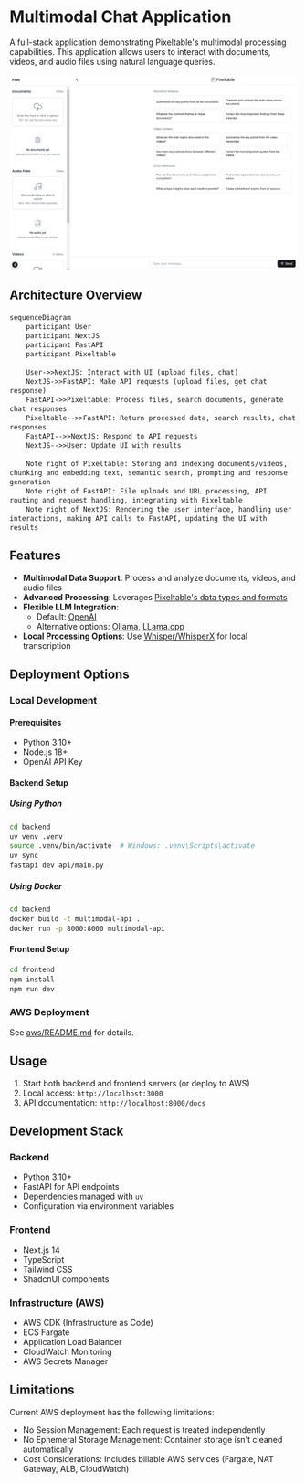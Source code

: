 # Multimodal Chat Application

A full-stack application demonstrating Pixeltable's multimodal processing capabilities. This application allows users to interact with documents, videos, and audio files using natural language queries.

![Screenshot](local_rag_screenshot.png)

## Architecture Overview

```mermaid
sequenceDiagram
    participant User
    participant NextJS
    participant FastAPI
    participant Pixeltable

    User->>NextJS: Interact with UI (upload files, chat)
    NextJS->>FastAPI: Make API requests (upload files, get chat response)
    FastAPI->>Pixeltable: Process files, search documents, generate chat responses
    Pixeltable-->>FastAPI: Return processed data, search results, chat responses
    FastAPI-->>NextJS: Respond to API requests
    NextJS-->>User: Update UI with results

    Note right of Pixeltable: Storing and indexing documents/videos, chunking and embedding text, semantic search, prompting and response generation
    Note right of FastAPI: File uploads and URL processing, API routing and request handling, integrating with Pixeltable
    Note right of NextJS: Rendering the user interface, handling user interactions, making API calls to FastAPI, updating the UI with results
```

## Features

- **Multimodal Data Support**: Process and analyze documents, videos, and audio files
- **Advanced Processing**: Leverages [Pixeltable's data types and formats](https://docs.pixeltable.com/docs/data-types-and-formats)
- **Flexible LLM Integration**: 
  - Default: [OpenAI](https://github.com/pixeltable/pixeltable/blob/release/docs/notebooks/integrations/working-with-openai.ipynb)
  - Alternative options: [Ollama](https://github.com/pixeltable/pixeltable/blob/release/docs/notebooks/integrations/working-with-ollama.ipynb), [LLama.cpp](https://github.com/pixeltable/pixeltable/blob/release/docs/notebooks/integrations/working-with-llama-cpp.ipynb)
- **Local Processing Options**: Use [Whisper/WhisperX](https://docs.pixeltable.com/examples/search/audio) for local transcription

## Deployment Options

### Local Development

#### Prerequisites
- Python 3.10+
- Node.js 18+
- OpenAI API Key

#### Backend Setup

##### Using Python
```bash
cd backend
uv venv .venv
source .venv/bin/activate  # Windows: .venv\Scripts\activate
uv sync
fastapi dev api/main.py
```

##### Using Docker
```bash
cd backend
docker build -t multimodal-api .
docker run -p 8000:8000 multimodal-api
```

#### Frontend Setup
```bash
cd frontend
npm install
npm run dev
```

### AWS Deployment

See [aws/README.md](aws/README.md) for details.

## Usage

1. Start both backend and frontend servers (or deploy to AWS)
2. Local access: `http://localhost:3000`
3. API documentation: `http://localhost:8000/docs`

## Development Stack

### Backend
- Python 3.10+
- FastAPI for API endpoints
- Dependencies managed with `uv`
- Configuration via environment variables

### Frontend
- Next.js 14
- TypeScript
- Tailwind CSS
- ShadcnUI components

### Infrastructure (AWS)
- AWS CDK (Infrastructure as Code)
- ECS Fargate
- Application Load Balancer
- CloudWatch Monitoring
- AWS Secrets Manager

## Limitations

Current AWS deployment has the following limitations:
- No Session Management: Each request is treated independently
- No Ephemeral Storage Management: Container storage isn't cleaned automatically
- Cost Considerations: Includes billable AWS services (Fargate, NAT Gateway, ALB, CloudWatch)